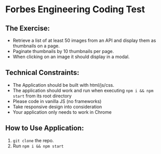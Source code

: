 # Forbes Engineering Coding Test

## The Exercise:
* Retrieve a list of at least 50 images from an API and display them as thumbnails on a page.
* Paginate thumbnails by 10 thumbnails per page.
* When clicking on an image it should display in a modal.

## Technical Constraints:
* The Application should be built with html/js/css.
* The application should work and run when executing `npm i && npm start` from its root directory
* Please code in vanilla JS (no frameworks)
* Take responsive design into consideration
* Your application only needs to work in Chrome

## How to Use Application:
1. `git clone` the repo.
2. Run `npm i && npm start`
